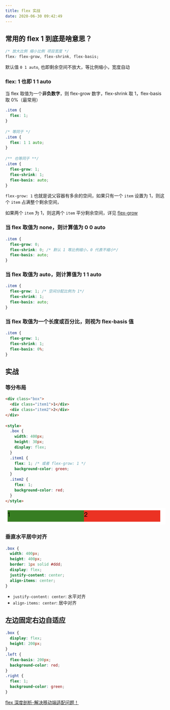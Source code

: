 ```yaml
---
title: flex 实战
date: 2020-06-30 09:42:49
---
```


## 常用的 flex 1 到底是啥意思？

```css
/* 放大比例 缩小比例 项目宽度 */
flex: flex-grow, flex-shrink, flex-basis;
```

默认值 `0 1 auto`, 也即剩余空间不放大，等比例缩小，宽度自动

### flex: 1 也即 1 1 auto

当 flex 取值为一个**非负数字**，则 flex-grow 数字，flex-shrink 取 1，flex-basis 取 0%（最常用）

```css
.item {
  flex: 1;
}

/* 等同于 */
.item {
  flex: 1 1 auto;
}

/** 也等同于 **/
.item {
  flex-grow: 1;
  flex-shrink: 1;
  flex-basis: auto;
}
```

`flex-grow: 1` 也就是说父容器有多余的空间，如果只有一个 `item` 设置为 1，则这个 `item` 占满整个剩余空间，

如果两个 `item` 为 1，则这两个 `item` 平分剩余空间，详见 [flex-grow](./flex.md#flex-grow-剩余空间放大比例)

### 当 flex 取值为 none，则计算值为 0 0 auto

```css {3}
.item {
  flex-grow: 0;
  flex-shrink: 0; /* 默认 1 等比例缩小，0 代表不缩小*/
  flex-basis: auto;
}
```

### 当 flex 取值为 auto，则计算值为 1 1 auto

```css {2}
.item {
  flex-grow: 1; /* 空间分配比例为 1*/
  flex-shrink: 1;
  flex-basis: auto;
}
```

### 当 flex 取值为一个长度或百分比，则视为 flex-basis 值

```css
.item {
  flex-grow: 1;
  flex-shrink: 1;
  flex-basis: 0%;
}
```

## 实战

### 等分布局

```html {10,13,17}
<div class="box">
  <div class="item1">1</div>
  <div class="item2">2</div>
</div>

<style>
  .box {
    width: 400px;
    height: 30px;
    display: flex;
  }
  .item1 {
    flex: 1; /* 或者 flex-grow: 1 */
    background-color: green;
  }
  .item2 {
    flex: 1;
    background-color: red;
  }
</style>
```

![](../../../assets/others/css/flex-demo1.png)

### 垂直水平居中对齐

```css
.box {
  width: 400px;
  height: 400px;
  border: 1px solid #ddd;
  display: flex;
  justify-content: center;
  align-items: center;
}
```

- `justify-content: center`: 水平对齐
- `align-items: center`: 居中对齐

## 左边固定右边自适应

```css
.box {
  display: flex;
  height: 200px;
}
.left {
  flex-basis: 200px;
  background-color: red;
}
.right {
  flex: 1;
  background-color: green;
}
```

[flex 深度剖析-解决移动端适配问题！](https://juejin.im/post/5e72eca86fb9a07cd80f410f)
